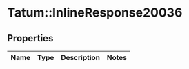 # Tatum::InlineResponse20036

## Properties
Name | Type | Description | Notes
------------ | ------------- | ------------- | -------------

